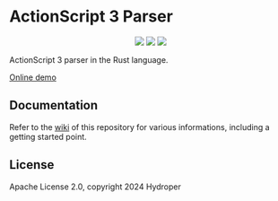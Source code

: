 # ActionScript 3 Parser

<p align="center">
  <a href="https://lib.rs/crates/as3_parser"><img src="https://img.shields.io/badge/lib.rs-green"></a>
  <a href="https://docs.rs/as3_parser"><img src="https://img.shields.io/badge/Rust%20API%20Documentation-gray"></a>
  <img src="https://img.shields.io/github/actions/workflow/status/hydroper/as3parser/demo.yml">
</p>

ActionScript 3 parser in the Rust language.

[Online demo](https://hydroper.github.io/as3parser/demo)

## Documentation

Refer to the [wiki](https://github.com/hydroper/as3parser/wiki) of this repository for various informations, including a getting started point.

## License

Apache License 2.0, copyright 2024 Hydroper
